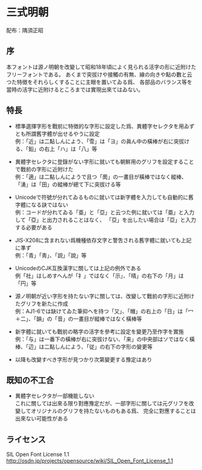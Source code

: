 # 三式明朝
配布：隅須正昭

## 序
本フォントは源ノ明朝を改變して昭和18年頃によく見られる活字の形に近附けたフリーフォントである。
あくまで突拔けや接觸の有無、線の向きや點の數と云つた特徴をそれらしくすることに主眼を置いてゐる爲、
各部品のバランス等を當時の活字に近附けるところまでは實現出來てはゐない。

## 特長
* 標準選擇字形を戰前󠄁に特徴的な字形に設定した爲、異體字セレクタを用ゐずとも所謂舊字體が出せるやうに設定  
例：「近」は二點しんによう、「雪」は「ヨ」の眞ん中の橫棒が右に突拔ける、「鉛」の右上「ハ」は「八」等

* 異體字セレクタに登錄がない字形に就いても朝鮮用のグリフを設定することで戰前󠄁の字形に近附けた  
例：「適」は二點しんにようで且つ「啇」の一畫目が橫棒ではなく縱棒、「湧」は「田」の縱棒が總て下に突拔ける等

* Unicodeで符號が分れてゐるものに就いては新字體を入力しても自動的に舊字體になる訣ではない  
例：コードが分れてゐる「亜」と「亞」と云つた例に就いては「亜」と入力して「亞」と出力されることはなく、
「亞」を出したい場合は「亞」と入力する必要がある

* JIS-X208に含まれない爲機種依存文字と警吿される舊字體に就いても上記に準ず  
例：「青」「靑」、「説」「說」等

* UnicodeのCJK互換漢字に關しては上記の例外である  
例「社」はしめすへんが「礻」ではなく「示」、「晴」の右下の「月」は「円」等

* 源ノ明朝が近い字形を持たない字に關しては、改變して戰前󠄁の字形に近附けたグリフを新たに作成  
例：AJ1-6では缺けてゐた筆抑へを持つ「又」、「帽」の右上の「日」は「冖＋二」、「韻」の「音」の一畫目が縱棒ではなく橫棒等

* 新字體に就いても戰前󠄁の略字の活字を參考に設定を變更乃至作字を實施  
例：「与」は一番下の橫棒が右に突拔けない、「来」の中央部はソではなく橫棒、「辺」は二點しんによう、「従」の右下の字形の變更等

* 以降も改變すべき字形が見つかり次第變更する豫定はあり


## 既知の不工合
* 異體字セレクタが一部機能しない  
これに關しては出來る限り對應豫定だが、一部字形に關しては元グリフを改變してオリジナルのグリフを持たないものもある爲、
完全に對應することは出來ない可能性がある

## ライセンス
SIL Open Font License 1.1  
http://osdn.jp/projects/opensource/wiki/SIL_Open_Font_License_1.1
